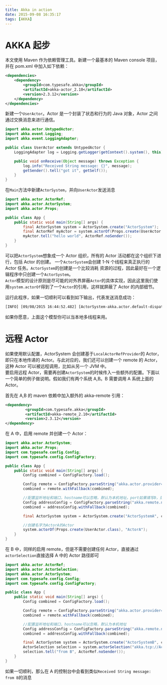 ```yaml
---
title: Akka in action
date: 2015-09-08 16:35:17
tags: [AKKA]
---
```


# AKKA 起步

本文使用 Maven 作为依赖管理工具。新建一个最基本的 Maven console 项目，并在 pom.xml 中加入如下依赖：

```xml
<dependencies>
    <dependency>
        <groupId>com.typesafe.akka</groupId>
        <artifactId>akka-actor_2.10</artifactId>
        <version>2.3.12</version>
    </dependency>
</dependencies>
```

新建一个`UserActor`。Actor 是一个封装了状态和行为的 Java 对象，Actor 之间通过交换消息来进行通信。

```Java
import akka.actor.UntypedActor;
import akka.event.Logging;
import akka.event.LoggingAdapter;

public class UserActor extends UntypedActor {
    LoggingAdapter log = Logging.getLogger(getContext().system(), this);

    public void onReceive(Object message) throws Exception {
        log.info("Received String message: {}", message);
        getSender().tell("got it", getSelf());
    }
}
```

在`Main`方法中新建`ActorSystem`，并向`UserActor`发送消息

```Java
import akka.actor.ActorRef;
import akka.actor.ActorSystem;
import akka.actor.Props;

public class App {
    public static void main(String[] args) {
        final ActorSystem system = ActorSystem.create("ActorSystem");
        final ActorRef myActor = system.actorOf(Props.create(UserActor.class));
        myActor.tell("hello world", ActorRef.noSender());
    }
}
```

可以把`ActorSystem`想象成一个 Actor 组织，所有的 Actor 活动都在这个组织下进行，包括 Actor 的创建。 一个`ActorSystem`会创建 1-N 个线程来真正执行的 Actor 任务。`ActorSystem`的创建是一个比较消耗 资源的过程，因此最好在一个逻辑程序中只创建一个`ActorSystem`。  
`Actor`模型的设计原则是尽可能的对外界屏蔽`Actor`的具体实现，因此这里我们使用`system.actorOf`得到了一个`Actor`的引用，这样就屏蔽了 Actor 的内部细节。

运行此程序，如果一切顺利可以看到如下输出，代表发送消息成功：

```xml
[INFO] [09/08/2015 16:44:52.482] [ActorSystem-akka.actor.default-dispatcher-3] [akka://ActorSystem/user/$a] Received String message: hello world
```

如果你愿意，上面这个模型你可以当本地多线程来用。

# 远程 Actor

如果使用默认配置，ActorSystem 会创建基于`LocalActorRefProvider`的 Actor，即只在本地传递的 Actor。与此对应的，我们还可以创建一个 remote 的 Actor，这种 Actor 可以被远程调用，比如从另一个 JVM 中。  
要启用远程 Actor，需要再创建`ActorSystem`的时候传入一些额外的配置。下面以一个简单的例子做说明。假如我们有两个系统 A,B。B 需要调用 A 系统上面的 Actor。

首先在 A,B 的 maven 依赖中加入额外的 akka-remote 引用：

```xml
<dependency>
         <groupId>com.typesafe.akka</groupId>
         <artifactId>akka-remote_2.10</artifactId>
         <version>2.3.12</version>
</dependency>
```

在 A 中，启用 remote 并创建一个 Actor：

```Java
import akka.actor.ActorSystem;
import akka.actor.Props;
import com.typesafe.config.Config;
import com.typesafe.config.ConfigFactory;

public class App {
    public static void main(String[] args) {
        Config combined = ConfigFactory.load();

        Config remote = ConfigFactory.parseString("akka.actor.provider=akka.remote.RemoteActorRefProvider");
        combined = remote.withFallback(combined);

        //配置监听地址和端口，hostname可以忽略，默认为本机地址。port如果填写0，则为随机端口
        Config addressConfig = ConfigFactory.parseString("akka.remote.netty.tcp={hostname=192.168.8.136, port=2552}");
        combined = addressConfig.withFallback(combined);

        final ActorSystem system = ActorSystem.create("ActorSystemA", combined);

        //创建名字为ActorA的Actor
        system.actorOf(Props.create(UserActor.class), "ActorA");
    }
}
```

在 B 中，同样的启用 remote，但是不需要创建任何 Actor，直接通过`actorSelection`直接选择 A 中的 Actor 路径即可

```Java
import akka.actor.ActorRef;
import akka.actor.ActorSelection;
import akka.actor.ActorSystem;
import com.typesafe.config.Config;
import com.typesafe.config.ConfigFactory;

public class App {
    public static void main(String[] args) {
        Config combined = ConfigFactory.load();

        Config remote = ConfigFactory.parseString("akka.actor.provider=akka.remote.RemoteActorRefProvider");
        combined = remote.withFallback(combined);

        //配置监听地址和端口，hostname可以忽略，默认为本机地址
        Config addressConfig = ConfigFactory.parseString("akka.remote.netty.tcp={hostname=192.168.8.136, port=2553}");
        combined = addressConfig.withFallback(combined);

        final ActorSystem system = ActorSystem.create("ActorSystemB", combined);
        ActorSelection selection = system.actorSelection("akka.tcp://ActorSystemA@192.168.8.136:2552/user/ActorA");
        selection.tell("from B", ActorRef.noSender());
    }
}
```

如果一切顺利，那么在 A 的控制台中会看到类似`Received String message: from B`的消息

